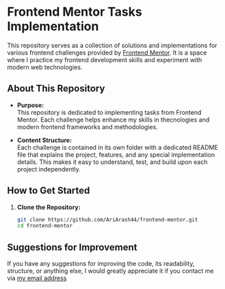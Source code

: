 # Frontend Mentor Tasks Implementation

This repository serves as a collection of solutions and implementations for various frontend challenges provided by [Frontend Mentor](https://www.frontendmentor.io). It is a space where I practice my frontend development skills and experiment with modern web technologies.

## About This Repository

- **Purpose:**  
  This repository is dedicated to implementing tasks from Frontend Mentor. Each challenge helps enhance my skills in thecnologies and modern frontend frameworks and methodologies.

- **Content Structure:**  
  Each challenge is contained in its own folder with a dedicated README file that explains the project, features, and any special implementation details. This makes it easy to understand, test, and build upon each project independently.

## How to Get Started

1. **Clone the Repository:**
   ```bash
   git clone https://github.com/AriArash44/frontend-mentor.git
   cd frontend-mentor
   
## Suggestions for Improvement

If you have any suggestions for improving the code, its readability, structure, or anything else, I would greatly appreciate it if you contact me via [my email address](mailto:arashasghari408@gmail.com)